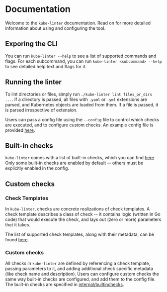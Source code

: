 
# Documentation

Welcome to the `kube-linter` documentation. Read on for more detailed information about using and configuring the tool.

## Exporing the CLI

You can run `kube-linter --help` to see a list of supported commands and flags. For each subcommand, you can
run `kube-linter <subcommand> --help` to see detailed help text and flags for it.

## Running the linter

To lint directories or files, simply run `./kube-linter lint files_or_dirs ...`. If a directory is passed, all files
with `.yaml` or `.yml` extensions are parsed, and Kubernetes objects are loaded from them. If a file is passed,
it is parsed irrespective of extension.

Users can pass a config file using the `--config` file to control which checks are executed, and to configure custom checks.
An example config file is provided [here](../config.yaml.example).

## Built-in checks 

`kube-linter` comes with a list of built-in checks, which you can find [here](generated/checks.md). Only some
built-in checks are enabled by default -- others must be explicitly enabled in the config.

## Custom checks

### Check Templates

In `kube-linter`, checks are concrete realizations of check templates. A check template describes a class of check -- it
contains logic (written in Go code) that would execute the check, and lays out (zero or more) parameters that it takes.

The list of supported check templates, along with their metadata, can be found [here](generated/templates.md).

### Custom checks

All checks in `kube-linter` are defined by referencing a check template, passing parameters to it, and adding additional
check specific metadata (like check name and description). Users can configure custom checks the same way built-in checks
are configured, and add them to the config file. The built-in checks are specified in [internal/builtinchecks](internal/builtinchecks). 
